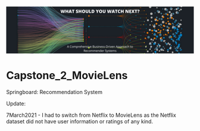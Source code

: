 ![cover_photo](https://raw.githubusercontent.com/villafue/Capstone_2_MovieLens/main/Pictures/README/Add%20a%20ds%20(1).png)

# Capstone_2_MovieLens
Springboard: Recommendation System

Update: 

7March2021 - I had to switch from Netflix to MovieLens as the Netflix dataset did not have user information or ratings of any kind. 
